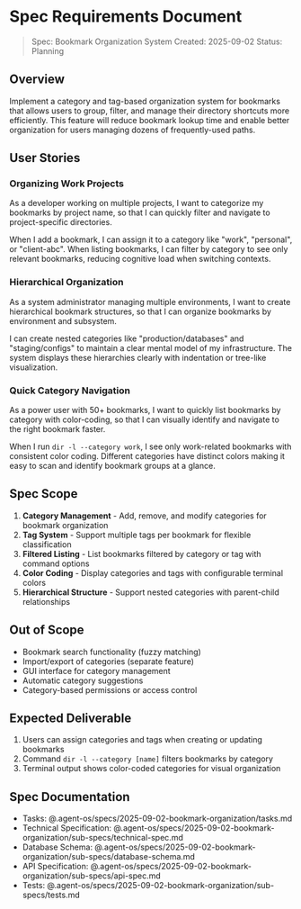 # Spec Requirements Document

> Spec: Bookmark Organization System
> Created: 2025-09-02
> Status: Planning

## Overview

Implement a category and tag-based organization system for bookmarks that allows users to group, filter, and manage their directory shortcuts more efficiently. This feature will reduce bookmark lookup time and enable better organization for users managing dozens of frequently-used paths.

## User Stories

### Organizing Work Projects

As a developer working on multiple projects, I want to categorize my bookmarks by project name, so that I can quickly filter and navigate to project-specific directories.

When I add a bookmark, I can assign it to a category like "work", "personal", or "client-abc". When listing bookmarks, I can filter by category to see only relevant bookmarks, reducing cognitive load when switching contexts.

### Hierarchical Organization

As a system administrator managing multiple environments, I want to create hierarchical bookmark structures, so that I can organize bookmarks by environment and subsystem.

I can create nested categories like "production/databases" and "staging/configs" to maintain a clear mental model of my infrastructure. The system displays these hierarchies clearly with indentation or tree-like visualization.

### Quick Category Navigation

As a power user with 50+ bookmarks, I want to quickly list bookmarks by category with color-coding, so that I can visually identify and navigate to the right bookmark faster.

When I run `dir -l --category work`, I see only work-related bookmarks with consistent color coding. Different categories have distinct colors making it easy to scan and identify bookmark groups at a glance.

## Spec Scope

1. **Category Management** - Add, remove, and modify categories for bookmark organization
2. **Tag System** - Support multiple tags per bookmark for flexible classification
3. **Filtered Listing** - List bookmarks filtered by category or tag with command options
4. **Color Coding** - Display categories and tags with configurable terminal colors
5. **Hierarchical Structure** - Support nested categories with parent-child relationships

## Out of Scope

- Bookmark search functionality (fuzzy matching)
- Import/export of categories (separate feature)
- GUI interface for category management
- Automatic category suggestions
- Category-based permissions or access control

## Expected Deliverable

1. Users can assign categories and tags when creating or updating bookmarks
2. Command `dir -l --category [name]` filters bookmarks by category
3. Terminal output shows color-coded categories for visual organization

## Spec Documentation

- Tasks: @.agent-os/specs/2025-09-02-bookmark-organization/tasks.md
- Technical Specification: @.agent-os/specs/2025-09-02-bookmark-organization/sub-specs/technical-spec.md
- Database Schema: @.agent-os/specs/2025-09-02-bookmark-organization/sub-specs/database-schema.md
- API Specification: @.agent-os/specs/2025-09-02-bookmark-organization/sub-specs/api-spec.md
- Tests: @.agent-os/specs/2025-09-02-bookmark-organization/sub-specs/tests.md